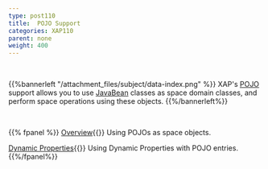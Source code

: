 ```yaml
---
type: post110
title:  POJO Support
categories: XAP110
parent: none
weight: 400
---
```


<br>

{{%bannerleft "/attachment_files/subject/data-index.png" %}}
XAP's [POJO](http://en.wikipedia.org/wiki/Plain_Old_Java_Object) support allows you to use [JavaBean](http://docs.oracle.com/javase/tutorial/javabeans/) classes as space domain classes, and perform space operations using these objects.
{{%/bannerleft%}}


<br>


{{% fpanel %}}
[Overview](./pojo-support.html){{<wbr>}}
Using POJOs as space objects.

[Dynamic Properties](./dynamic-properties.html){{<wbr>}}
Using Dynamic Properties with POJO entries.
{{%/fpanel%}}


